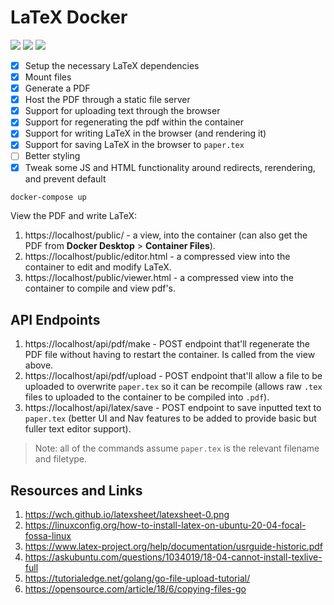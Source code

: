 # LaTeX Docker

[![](https://img.shields.io/badge/Go-1.22.2-blue.svg)](https://golang.org/pkg/)
[![](https://img.shields.io/badge/LaTeX-TexLive-turquoise.svg)](https://www.latex-project.org/get/)
[![](https://img.shields.io/badge/LATEX.js-0.12.6-red.svg)](https://latex.js.org/)

- [x] Setup the necessary LaTeX dependencies
- [x] Mount files
- [x] Generate a PDF
- [x] Host the PDF through a static file server
- [x] Support for uploading text through the browser
- [x] Support for regenerating the pdf within the container
- [x] Support for writing LaTeX in the browser (and rendering it)
- [x] Support for saving LaTeX in the browser to `paper.tex`
- [ ] Better styling
- [x] Tweak some JS and HTML functionality around redirects, rerendering, and prevent default

```bash
docker-compose up
```

View the PDF and write LaTeX:

1. https://localhost/public/ - a view, into the container (can also get the PDF from **Docker Desktop** > **Container Files**).
2. https://localhost/public/editor.html - a compressed view into the container to edit and modify LaTeX.
3. https://localhost/public/viewer.html - a compressed view into the container to compile and view pdf's.

## API Endpoints

1. https://localhost/api/pdf/make - POST endpoint that'll regenerate the PDF file without having to restart the container. Is called from the view above.
1. https://localhost/api/pdf/upload - POST endpoint that'll allow a file to be uploaded to overwrite `paper.tex` so it can be recompile (allows raw `.tex` files to uploaded to the container to be compiled into `.pdf`).
1. https://localhost/api/latex/save - POST endpoint to save inputted text to `paper.tex` (better UI and Nav features to be added to provide basic but fuller text editor support).

> Note: all of the commands assume `paper.tex` is the relevant filename and filetype.

## Resources and Links

1. https://wch.github.io/latexsheet/latexsheet-0.png
1. https://linuxconfig.org/how-to-install-latex-on-ubuntu-20-04-focal-fossa-linux
1. https://www.latex-project.org/help/documentation/usrguide-historic.pdf
1. https://askubuntu.com/questions/1034019/18-04-cannot-install-texlive-full
2. https://tutorialedge.net/golang/go-file-upload-tutorial/
3. https://opensource.com/article/18/6/copying-files-go